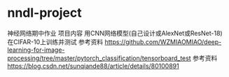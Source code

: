 # nndl-project
神经网络期中作业 
项目内容 用CNN网络模型(自己设计或AlexNet或ResNet-18)在CIFAR-10上训练并测试
参考资料 https://github.com/WZMIAOMIAO/deep-learning-for-image-processing/tree/master/pytorch_classification/tensorboard_test
参考资料 https://blog.csdn.net/sunqiande88/article/details/80100891
